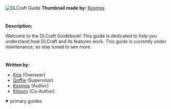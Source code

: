 ![DLCraft Guide](https://github.com/user-attachments/assets/ce495dd3-768e-404d-a9c3-330ce8fdf947) 
**Thumbnail made by:** [Kosmos](https://github.com/Kosmos-ux)

# 

**Description:**

Welcome to the DLCraft Guidebook! This guide is dedicated to help you understand how DLCraft and its features work. This guide is currently under maintenance, so stay tuned to see more.

# 

**Written by:**
- [Kira](https://www.curseforge.com/members/deadlite/projects) (Overseer)
- [Qoffie](https://github.com/ZhyuroKun) (Supervisor)
- [Kosmos](https://github.com/Kosmos-ux) (Author)
- [Kitsuro](https://github.com/kitsurothefoxxo) (Co-Author)
<details open>
<summary> primary guides </summary> 

</details open>